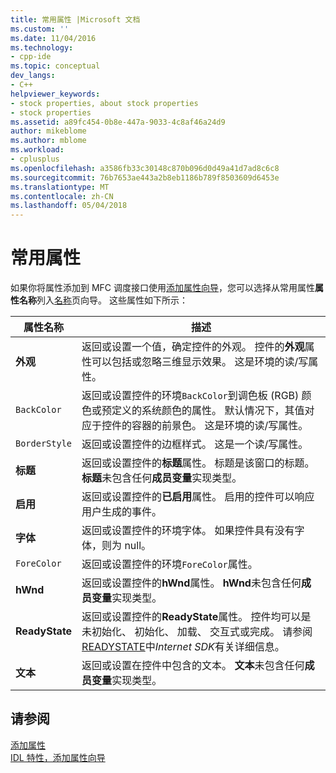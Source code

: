 ```yaml
---
title: 常用属性 |Microsoft 文档
ms.custom: ''
ms.date: 11/04/2016
ms.technology:
- cpp-ide
ms.topic: conceptual
dev_langs:
- C++
helpviewer_keywords:
- stock properties, about stock properties
- stock properties
ms.assetid: a89fc454-0b8e-447a-9033-4c8af46a24d9
author: mikeblome
ms.author: mblome
ms.workload:
- cplusplus
ms.openlocfilehash: a3586fb33c30148c870b096d0d49a41d7ad8c6c8
ms.sourcegitcommit: 76b7653ae443a2b8eb1186b789f8503609d6453e
ms.translationtype: MT
ms.contentlocale: zh-CN
ms.lasthandoff: 05/04/2018
---
```

# <a name="stock-properties"></a>常用属性
如果你将属性添加到 MFC 调度接口使用[添加属性向导](../ide/idl-attributes-add-property-wizard.md)，您可以选择从常用属性**属性名称**列入[名称](../ide/names-add-property-wizard.md)页向导。 这些属性如下所示：  
  
|属性名称|描述|  
|-------------------|-----------------|  
|**外观**|返回或设置一个值，确定控件的外观。 控件的**外观**属性可以包括或忽略三维显示效果。 这是环境的读/写属性。|  
|`BackColor`|返回或设置控件的环境`BackColor`到调色板 (RGB) 颜色或预定义的系统颜色的属性。 默认情况下，其值对应于控件的容器的前景色。 这是环境的读/写属性。|  
|`BorderStyle`|返回或设置控件的边框样式。 这是一个读/写属性。|  
|**标题**|返回或设置控件的**标题**属性。 标题是该窗口的标题。 **标题**未包含任何**成员变量**实现类型。|  
|**启用**|返回或设置控件的**已启用**属性。 启用的控件可以响应用户生成的事件。|  
|**字体**|返回或设置控件的环境字体。 如果控件具有没有字体，则为 null。|  
|`ForeColor`|返回或设置控件的环境`ForeColor`属性。|  
|**hWnd**|返回或设置控件的**hWnd**属性。 **hWnd**未包含任何**成员变量**实现类型。|  
|**ReadyState**|返回或设置控件的**ReadyState**属性。 控件均可以是未初始化、 初始化、 加载、 交互式或完成。 请参阅[READYSTATE](https://msdn.microsoft.com/en-us/library/aa768362.aspx)中*Internet SDK*有关详细信息。|  
|**文本**|返回或设置在控件中包含的文本。 **文本**未包含任何**成员变量**实现类型。|  
  
## <a name="see-also"></a>请参阅  
 [添加属性](../ide/adding-a-property-visual-cpp.md)   
 [IDL 特性，添加属性向导](../ide/idl-attributes-add-property-wizard.md)